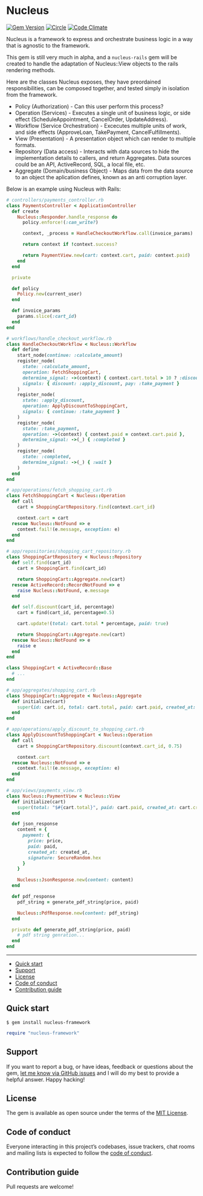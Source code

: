 # Nucleus

[![Gem Version](https://badge.fury.io/rb/nucleus-framework.svg)](https://rubygems.org/gems/nucleus-framework)
[![Circle](https://circleci.com/gh/dodgerogers/nucleus-framework/tree/main.svg?style=shield)](https://app.circleci.com/pipelines/github/dodgerogers/nucleus-framework?branch=main)
[![Code Climate](https://codeclimate.com/github/dodgerogers/nucleus-framework/badges/gpa.svg)](https://codeclimate.com/github/dodgerogers/nucleus-framework)

Nucleus is a framework to express and orchestrate business logic in a way that is agnostic to the framework.

This gem is still very much in alpha, and a `nucleus-rails` gem will be created to handle the adaptation of Nucleus::View objects to the rails rendering methods.

Here are the classes Nucleus exposes, they have preordained responsibilities, can be composed together, and tested simply in isolation from the framework.

- Policy (Authorization) - Can this user perform this process?
- Operation (Services) - Executes a single unit of business logic, or side effect (ScheduleAppointment, CancelOrder, UpdateAddress).
- Workflow (Service Orchestration) - Excecutes multiple units of work, and side effects (ApproveLoan, TakePayment, CancelFulfillments).
- View (Presentation) - A presentation object which can render to multiple formats.
- Repository (Data access) - Interacts with data sources to hide the implementation details to callers, and return Aggregates. Data sources could be an API, ActiveRecord, SQL, a local file, etc.
- Aggregate (Domain/business Object) - Maps data from the data source to an object the aplication defines, known as an anti corruption layer.

Below is an example using Nucleus with Rails:

```ruby
# controllers/payments_controller.rb
class PaymentsController < ApplicationController
  def create
    Nucleus::Responder.handle_response do
      policy.enforce!(:can_write?)

      context, _process = HandleCheckoutWorkflow.call(invoice_params)

      return context if !context.success?

      return PaymentView.new(cart: context.cart, paid: context.paid)
    end
  end

  private

  def policy
    Policy.new(current_user)
  end

  def invoice_params
    params.slice(:cart_id)
  end
end

# workflows/handle_checkout_workflow.rb
class HandleCheckoutWorkflow < Nucleus::Workflow
  def define
    start_node(continue: :calculate_amount)
    register_node(
      state: :calculate_amount,
      operation: FetchShoppingCart,
      determine_signal: ->(context) { context.cart.total > 10 ? :discount : :pay },
      signals: { discount: :apply_discount, pay: :take_payment }
    )
    register_node(
      state: :apply_discount,
      operation: ApplyDiscountToShoppingCart,
      signals: { continue: :take_payment }
    )
    register_node(
      state: :take_payment,
      operation: ->(context) { context.paid = context.cart.paid },
      determine_signal: ->(_) { :completed }
    )
    register_node(
      state: :completed,
      determine_signal: ->(_) { :wait }
    )
  end
end

# app/operations/fetch_shopping_cart.rb
class FetchShoppingCart < Nucleus::Operation
  def call
    cart = ShoppingCartRepository.find(context.cart_id)

    context.cart = cart
  rescue Nucleus::NotFound => e
    context.fail!(e.message, exception: e)
  end
end

# app/repositories/shopping_cart_repository.rb
class ShoppingCartRepository < Nucleus::Repository
  def self.find(cart_id)
    cart = ShoppingCart.find(cart_id)

    return ShoppingCart::Aggregate.new(cart)
  rescue ActiveRecord::RecordNotFound => e
    raise Nucleus::NotFound, e.message
  end

  def self.discount(cart_id, percentage)
    cart = find(cart_id, percentage=0.5)

    cart.update!(total: cart.total * percentage, paid: true)

    return ShoppingCart::Aggregate.new(cart)
  rescue Nucleus::NotFound => e
    raise e
  end
end

class ShoppingCart < ActiveRecord::Base
  # ...
end

# app/aggregates/shopping_cart.rb
class ShoppingCart::Aggregate < Nucleus::Aggregate
  def initialize(cart)
    super(id: cart.id, total: cart.total, paid: cart.paid, created_at: cart.created_at)
  end
end

# app/operations/apply_discount_to_shopping_cart.rb
class ApplyDiscountToShoppingCart < Nucleus::Operation
  def call
    cart = ShoppingCartRepository.discount(context.cart_id, 0.75)

    context.cart
  rescue Nucleus::NotFound => e
    context.fail!(e.message, exception: e)
  end
end

# app/views/payments_view.rb
class Nucleus::PaymentView < Nucleus::View
  def initialize(cart)
    super(total: "$#{cart.total}", paid: cart.paid, created_at: cart.created_at)
  end

  def json_response
    content = {
      payment: {
        price: price,
        paid: paid,
        created_at: created_at,
        signature: SecureRandom.hex
      }
    }

    Nucleus::JsonResponse.new(content: content)
  end

  def pdf_response
    pdf_string = generate_pdf_string(price, paid)

    Nucleus::PdfResponse.new(content: pdf_string)
  end

  private def generate_pdf_string(price, paid)
    # pdf string genration...
  end
end
```

---

- [Quick start](#quick-start)
- [Support](#support)
- [License](#license)
- [Code of conduct](#code-of-conduct)
- [Contribution guide](#contribution-guide)

## Quick start

```
$ gem install nucleus-framework
```

```ruby
require "nucleus-framework"
```

## Support

If you want to report a bug, or have ideas, feedback or questions about the gem, [let me know via GitHub issues](https://github.com/dodgerogers/nucleus/issues/new) and I will do my best to provide a helpful answer. Happy hacking!

## License

The gem is available as open source under the terms of the [MIT License](LICENSE.txt).

## Code of conduct

Everyone interacting in this project’s codebases, issue trackers, chat rooms and mailing lists is expected to follow the [code of conduct](CODE_OF_CONDUCT.md).

## Contribution guide

Pull requests are welcome!
